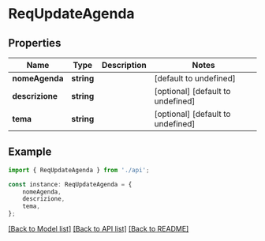 # ReqUpdateAgenda


## Properties

Name | Type | Description | Notes
------------ | ------------- | ------------- | -------------
**nomeAgenda** | **string** |  | [default to undefined]
**descrizione** | **string** |  | [optional] [default to undefined]
**tema** | **string** |  | [optional] [default to undefined]

## Example

```typescript
import { ReqUpdateAgenda } from './api';

const instance: ReqUpdateAgenda = {
    nomeAgenda,
    descrizione,
    tema,
};
```

[[Back to Model list]](../README.md#documentation-for-models) [[Back to API list]](../README.md#documentation-for-api-endpoints) [[Back to README]](../README.md)
